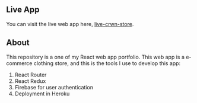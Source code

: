 ## Live App
You can visit the live web app here, [live-crwn-store](https://live-crwn-store.herokuapp.com/).

## About 
This repository is a one of my React web app portfolio. This web app is a e-commerce clothing store, and this is the tools I use to develop this app:
1. React Router
2. React Redux
3. Firebase for user authentication
4. Deployment in Heroku
